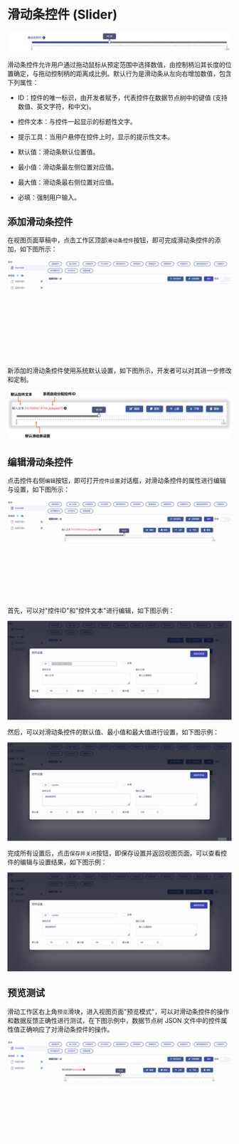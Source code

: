 # 滑动条控件 (Slider)

![Matrix.OS](../../../../../media/os/tools/modelview/showslider.gif "滑动条控件")

滑动条控件允许用户通过拖动鼠标从预定范围中选择数值，由控制柄沿其长度的位置确定，与拖动控制柄的距离成比例。默认行为是滑动条从左向右增加数值，包含下列属性：

* ID：控件的唯一标识，由开发者赋予，代表控件在数据节点树中的键值 (支持数值、英文字符，和中文)。

* 控件文本：与控件一起显示的标题性文字。

* 提示工具：当用户悬停在控件上时，显示的提示性文本。

* 默认值：滑动条默认位置值。

* 最小值：滑动条最左侧位置对应值。

* 最大值：滑动条最右侧位置对应值。

* 必填：强制用户输入。


## 添加滑动条控件

在视图页面草稿中，点击工作区顶部`滑动条控件`按钮，即可完成滑动条控件的添加，如下图所示：

![Matrix.OS](../../../../../media/os/tools/modelview/addslider.gif "添加滑动条控件")

新添加的滑动条控件使用系统默认设置，如下图所示，开发者可以对其进一步修改和定制。

![Matrix.OS](../../../../../media/os/tools/modelview/addslider.png "滑动条控件默认设置")

## 编辑滑动条控件

点击控件右侧`编辑`按钮，即可打开`控件设置`对话框，对滑动条控件的属性进行编辑与设置，如下图所示：

![Matrix.OS](../../../../../media/os/tools/modelview/editslider1.gif "编辑滑动条控件 - 打开控件设置对话框")

首先，可以对"控件ID"和"控件文本"进行编辑，如下图示例：

![Matrix.OS](../../../../../media/os/tools/modelview/editslider2.gif "编辑滑动条控件 - 控件ID与文本编辑")

然后，可以对滑动条控件的默认值、最小值和最大值进行设置，如下图示例：

![Matrix.OS](../../../../../media/os/tools/modelview/editslider3.gif "编辑滑动条控件 - 设置默认、最小和最大值")

完成所有设置后，点击`保存并关闭`按钮，即保存设置并返回视图页面，可以查看控件的编辑与设置结果，如下图示例：

![Matrix.OS](../../../../../media/os/tools/modelview/editslider4.gif "编辑滑动条控件 - 保存控件设置")

## 预览测试

滑动工作区右上角`预览`滑块，进入视图页面"预览模式"，可以对滑动条控件的操作和数据反馈正确性进行测试，在下图示例中，数据节点树 JSON 文件中的控件属性值正确响应了对滑动条控件的操作。

![Matrix.OS](../../../../../media/os/tools/modelview/testslider.gif "测试滑动条控件")